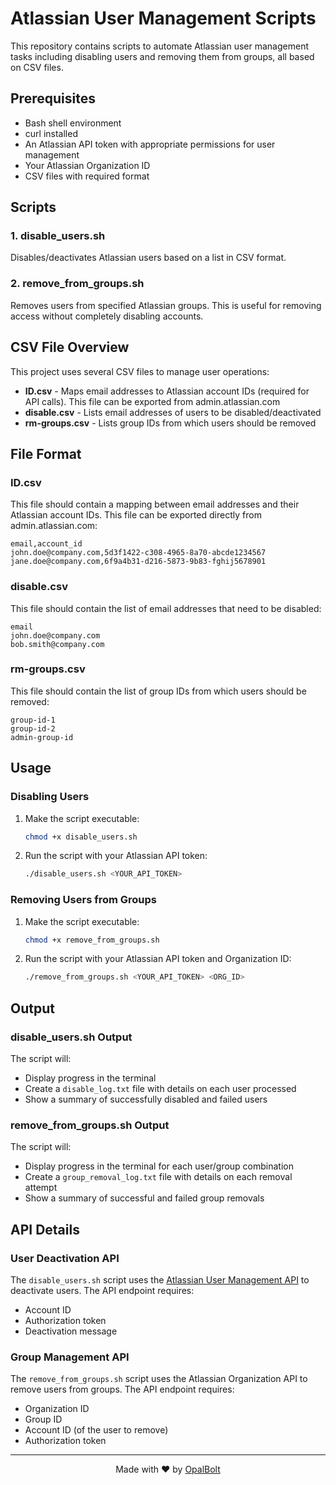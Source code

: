 # Atlassian User Management Scripts

This repository contains scripts to automate Atlassian user management tasks including disabling users and removing them from groups, all based on CSV files.

## Prerequisites

- Bash shell environment
- curl installed
- An Atlassian API token with appropriate permissions for user management
- Your Atlassian Organization ID
- CSV files with required format

## Scripts

### 1. disable_users.sh

Disables/deactivates Atlassian users based on a list in CSV format.

### 2. remove_from_groups.sh

Removes users from specified Atlassian groups. This is useful for removing access without completely disabling accounts.

## CSV File Overview

This project uses several CSV files to manage user operations:

- **ID.csv** - Maps email addresses to Atlassian account IDs (required for API calls). This file can be exported from admin.atlassian.com
- **disable.csv** - Lists email addresses of users to be disabled/deactivated
- **rm-groups.csv** - Lists group IDs from which users should be removed

## File Format

### ID.csv

This file should contain a mapping between email addresses and their Atlassian account IDs. This file can be exported directly from admin.atlassian.com:

```csv
email,account_id
john.doe@company.com,5d3f1422-c308-4965-8a70-abcde1234567
jane.doe@company.com,6f9a4b31-d216-5873-9b83-fghij5678901
```

### disable.csv

This file should contain the list of email addresses that need to be disabled:

```csv
email
john.doe@company.com
bob.smith@company.com
```

### rm-groups.csv

This file should contain the list of group IDs from which users should be removed:

```csv
group-id-1
group-id-2
admin-group-id
```

## Usage

### Disabling Users

1. Make the script executable:

   ```bash
   chmod +x disable_users.sh
   ```

2. Run the script with your Atlassian API token:

   ```bash
   ./disable_users.sh <YOUR_API_TOKEN>
   ```

### Removing Users from Groups

1. Make the script executable:

   ```bash
   chmod +x remove_from_groups.sh
   ```

2. Run the script with your Atlassian API token and Organization ID:

   ```bash
   ./remove_from_groups.sh <YOUR_API_TOKEN> <ORG_ID>
   ```

## Output

### disable_users.sh Output

The script will:

- Display progress in the terminal
- Create a `disable_log.txt` file with details on each user processed
- Show a summary of successfully disabled and failed users

### remove_from_groups.sh Output

The script will:

- Display progress in the terminal for each user/group combination
- Create a `group_removal_log.txt` file with details on each removal attempt
- Show a summary of successful and failed group removals

## API Details

### User Deactivation API

The `disable_users.sh` script uses the [Atlassian User Management API](https://developer.atlassian.com/cloud/admin/user-management/rest/api-group-lifecycle/#api-users-account-id-manage-lifecycle-disable-post) to deactivate users. The API endpoint requires:

- Account ID
- Authorization token
- Deactivation message

### Group Management API

The `remove_from_groups.sh` script uses the Atlassian Organization API to remove users from groups. The API endpoint requires:

- Organization ID
- Group ID
- Account ID (of the user to remove)
- Authorization token

---

<div align="center">

  Made with ❤️ by [OpalBolt](https://github.com/OpalBolt)

</div>
